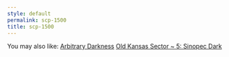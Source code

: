 ```yaml
---
style: default
permalink: scp-1500
title: scp-1500
---
```

You may also like:
[Arbitrary Darkness](http://scp-wiki.net/arbitrary-darkness)
[Old Kansas Sector ~ 5: Sinopec Dark](http://scp-wiki.net/old-kansas-sector-part-5)